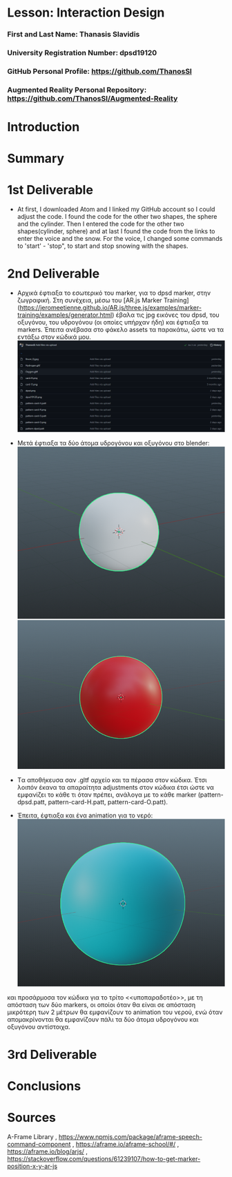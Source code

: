 # Lesson: Interaction Design

### First and Last Name: Thanasis Slavidis
### University Registration Number: dpsd19120
### GitHub Personal Profile: https://github.com/ThanosSl
### Augmented Reality Personal Repository: https://github.com/ThanosSl/Augmented-Reality

# Introduction

# Summary


# 1st Deliverable
* At first, I downloaded Atom and I linked my GitHub account so I could adjust the code. I found the code for the other two shapes, the sphere and the cylinder. Then I entered the code for the other two shapes(cylinder, sphere) and at last I found the code from the links to enter the voice and the snow. For the voice, I changed some commands to 'start' - 'stop", to start and stop snowing with the shapes. 


# 2nd Deliverable
* Αρχικά έφτιαξα το εσωτερικό του marker, για το dpsd marker, στην ζωγραφική. Στη συνέχεια, μέσω του [AR.js Marker Training] (https://jeromeetienne.github.io/AR.js/three.js/examples/marker-training/examples/generator.html) έβαλα τις jpg εικόνες του dpsd, του οξυγόνου, του υδρογόνου (οι οποίες υπήρχαν ήδη) και έφτιαξα τα markers. Έπειτα ανέβασα στο φάκελο assets τα παρακάτω, ώστε να τα εντάξω στον κώδικά μου. ![This is an image](/marker_based/Assets.png) 
* Μετά έφτιαξα τα δύο άτομα υδρογόνου και οξυγόνου στο blender: ![This is an image](https://github.com/ThanosSl/Augmented-Reality/blob/main/marker_based/Hydrogen_Atom_Blender.png) ![This is an image](https://github.com/ThanosSl/Augmented-Reality/blob/main/marker_based/Oxygen_Atom_Blender.png) 

* Tα αποθήκευσα σαν .gltf αρχείο και τα πέρασα στον κώδικα. Έτσι λοιπόν έκανα τα απαραίτητα adjustments στον κώδικα έτσι ώστε να εμφανίζει το κάθε τι όταν πρέπει, ανάλογα με το κάθε marker (pattern-dpsd.patt, pattern-card-H.patt, pattern-card-O.patt). 

* Έπειτα, έφτιαξα και ένα animation για το νερό: ![This is an image](https://github.com/ThanosSl/Augmented-Reality/blob/main/marker_based/H2O_Atom_Blender.png) 
 
 και προσάρμοσα τον κώδικα για το τρίτο <<υποπαραδοτέο>>, με τη απόσταση των δύο markers, οι οποίοι όταν θα είναι σε απόσταση μικρότερη των 2 μέτρων θα εμφανίζουν το    animation του νερού, ενώ όταν απομακρίνονται θα εμφανίζουν πάλι τα δύο άτομα υδρογόνου και οξυγόνου αντίστοιχα.

# 3rd Deliverable 


# Conclusions


# Sources
A-Frame Library , https://www.npmjs.com/package/aframe-speech-command-component , https://aframe.io/aframe-school/#/ , https://aframe.io/blog/arjs/ , https://stackoverflow.com/questions/61239107/how-to-get-marker-position-x-y-ar-js 
